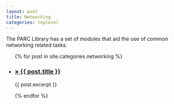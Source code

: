```yaml
---
layout: post
title: Networking
categories: toplevel
---
```

The PARC Library has a set of modules that aid the use of common networking related tasks.

<ul id="blog-posts" class="posts">
  {% for post in site.categories.networking %}
    <li>
      <h3><a href="{{site.baseurl}}{{ post.url }}">&raquo; {{ post.title }}</a></h3>        
        <p>{{ post.excerpt }}</p>
    </li>
  {% endfor %}
</ul>

